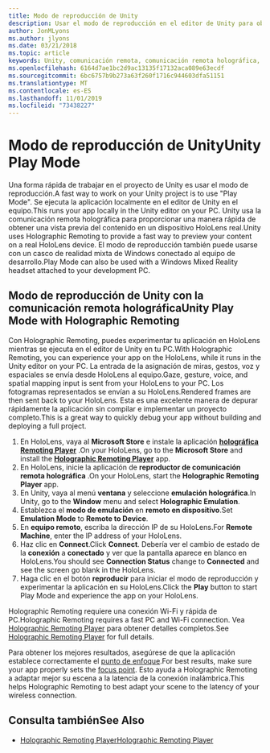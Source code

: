 ```yaml
---
title: Modo de reproducción de Unity
description: Usar el modo de reproducción en el editor de Unity para obtener una vista previa de los cambios en un dispositivo sin necesidad de implementar una aplicación.
author: JonMLyons
ms.author: jlyons
ms.date: 03/21/2018
ms.topic: article
keywords: Unity, comunicación remota, comunicación remota holográfica, reproductor remoto Holographic
ms.openlocfilehash: 6164d7ae1bc2d9ac13135f17132aca089e63ecdf
ms.sourcegitcommit: 6bc6757b9b273a63f260f1716c944603dfa51151
ms.translationtype: MT
ms.contentlocale: es-ES
ms.lasthandoff: 11/01/2019
ms.locfileid: "73438227"
---
```

# <a name="unity-play-mode"></a><span data-ttu-id="3bf52-104">Modo de reproducción de Unity</span><span class="sxs-lookup"><span data-stu-id="3bf52-104">Unity Play Mode</span></span>

<span data-ttu-id="3bf52-105">Una forma rápida de trabajar en el proyecto de Unity es usar el modo de reproducción.</span><span class="sxs-lookup"><span data-stu-id="3bf52-105">A fast way to work on your Unity project is to use "Play Mode".</span></span> <span data-ttu-id="3bf52-106">Se ejecuta la aplicación localmente en el editor de Unity en el equipo.</span><span class="sxs-lookup"><span data-stu-id="3bf52-106">This runs your app locally in the Unity editor on your PC.</span></span> <span data-ttu-id="3bf52-107">Unity usa la comunicación remota holográfica para proporcionar una manera rápida de obtener una vista previa del contenido en un dispositivo HoloLens real.</span><span class="sxs-lookup"><span data-stu-id="3bf52-107">Unity uses Holographic Remoting to provide a fast way to preview your content on a real HoloLens device.</span></span> <span data-ttu-id="3bf52-108">El modo de reproducción también puede usarse con un casco de realidad mixta de Windows conectado al equipo de desarrollo.</span><span class="sxs-lookup"><span data-stu-id="3bf52-108">Play Mode can also be used with a Windows Mixed Reality headset attached to your development PC.</span></span>

## <a name="unity-play-mode-with-holographic-remoting"></a><span data-ttu-id="3bf52-109">Modo de reproducción de Unity con la comunicación remota holográfica</span><span class="sxs-lookup"><span data-stu-id="3bf52-109">Unity Play Mode with Holographic Remoting</span></span>

<span data-ttu-id="3bf52-110">Con Holographic Remoting, puedes experimentar tu aplicación en HoloLens mientras se ejecuta en el editor de Unity en tu PC.</span><span class="sxs-lookup"><span data-stu-id="3bf52-110">With Holographic Remoting, you can experience your app on the HoloLens, while it runs in the Unity editor on your PC.</span></span> <span data-ttu-id="3bf52-111">La entrada de la asignación de miras, gestos, voz y espaciales se envía desde HoloLens al equipo.</span><span class="sxs-lookup"><span data-stu-id="3bf52-111">Gaze, gesture, voice, and spatial mapping input is sent from your HoloLens to your PC.</span></span> <span data-ttu-id="3bf52-112">Los fotogramas representados se envían a su HoloLens.</span><span class="sxs-lookup"><span data-stu-id="3bf52-112">Rendered frames are then sent back to your HoloLens.</span></span> <span data-ttu-id="3bf52-113">Esta es una excelente manera de depurar rápidamente la aplicación sin compilar e implementar un proyecto completo.</span><span class="sxs-lookup"><span data-stu-id="3bf52-113">This is a great way to quickly debug your app without building and deploying a full project.</span></span>
1. <span data-ttu-id="3bf52-114">En HoloLens, vaya al **Microsoft Store** e instale la aplicación **[holográfica Remoting Player](https://www.microsoft.com/store/p/holographic-remoting-player/9nblggh4sv40)** .</span><span class="sxs-lookup"><span data-stu-id="3bf52-114">On your HoloLens, go to the **Microsoft Store** and install the **[Holographic Remoting Player](https://www.microsoft.com/store/p/holographic-remoting-player/9nblggh4sv40)** app.</span></span>
2. <span data-ttu-id="3bf52-115">En HoloLens, inicie la aplicación de **reproductor de comunicación remota holográfica** .</span><span class="sxs-lookup"><span data-stu-id="3bf52-115">On your HoloLens, start the **Holographic Remoting Player** app.</span></span>
3. <span data-ttu-id="3bf52-116">En Unity, vaya al menú **ventana** y seleccione **emulación holográfica**.</span><span class="sxs-lookup"><span data-stu-id="3bf52-116">In Unity, go to the **Window** menu and select **Holographic Emulation**.</span></span>
4. <span data-ttu-id="3bf52-117">Establezca el **modo de emulación** en **remoto en dispositivo**.</span><span class="sxs-lookup"><span data-stu-id="3bf52-117">Set **Emulation Mode** to **Remote to Device**.</span></span>
5. <span data-ttu-id="3bf52-118">En **equipo remoto**, escriba la dirección IP de su HoloLens.</span><span class="sxs-lookup"><span data-stu-id="3bf52-118">For **Remote Machine**, enter the IP address of your HoloLens.</span></span>
6. <span data-ttu-id="3bf52-119">Haz clic en **Connect**.</span><span class="sxs-lookup"><span data-stu-id="3bf52-119">Click **Connect**.</span></span> <span data-ttu-id="3bf52-120">Debería ver el cambio de estado de la **conexión** a **conectado** y ver que la pantalla aparece en blanco en HoloLens.</span><span class="sxs-lookup"><span data-stu-id="3bf52-120">You should see **Connection Status** change to **Connected** and see the screen go blank in the HoloLens.</span></span>
7. <span data-ttu-id="3bf52-121">Haga clic en el botón **reproducir** para iniciar el modo de reproducción y experimentar la aplicación en su HoloLens.</span><span class="sxs-lookup"><span data-stu-id="3bf52-121">Click the **Play** button to start Play Mode and experience the app on your HoloLens.</span></span>

<span data-ttu-id="3bf52-122">Holographic Remoting requiere una conexión Wi-Fi y rápida de PC.</span><span class="sxs-lookup"><span data-stu-id="3bf52-122">Holographic Remoting requires a fast PC and Wi-Fi connection.</span></span> <span data-ttu-id="3bf52-123">Vea [Holographic Remoting Player](holographic-remoting-player.md) para obtener detalles completos.</span><span class="sxs-lookup"><span data-stu-id="3bf52-123">See [Holographic Remoting Player](holographic-remoting-player.md) for full details.</span></span>

<span data-ttu-id="3bf52-124">Para obtener los mejores resultados, asegúrese de que la aplicación establece correctamente el [punto de enfoque](focus-point-in-unity.md).</span><span class="sxs-lookup"><span data-stu-id="3bf52-124">For best results, make sure your app properly sets the [focus point](focus-point-in-unity.md).</span></span> <span data-ttu-id="3bf52-125">Esto ayuda a Holographic Remoting a adaptar mejor su escena a la latencia de la conexión inalámbrica.</span><span class="sxs-lookup"><span data-stu-id="3bf52-125">This helps Holographic Remoting to best adapt your scene to the latency of your wireless connection.</span></span>

## <a name="see-also"></a><span data-ttu-id="3bf52-126">Consulta también</span><span class="sxs-lookup"><span data-stu-id="3bf52-126">See Also</span></span>
* [<span data-ttu-id="3bf52-127">Holographic Remoting Player</span><span class="sxs-lookup"><span data-stu-id="3bf52-127">Holographic Remoting Player</span></span>](holographic-remoting-player.md)
